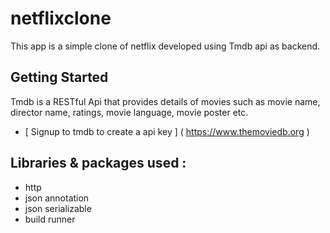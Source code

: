 # netflixclone

This app is a simple clone of netflix developed using Tmdb api as backend. 

## Getting Started
Tmdb is a RESTful Api that provides details of movies such as movie name, director name, ratings,
movie language, movie poster etc. 
- [ Signup to tmdb to create a api key ] ( https://www.themoviedb.org )

## Libraries & packages used :
- http
- json annotation
- json serializable
- build runner

